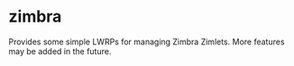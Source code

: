 # zimbra

Provides some simple LWRPs for managing Zimbra Zimlets.  More features may be
added in the future.
